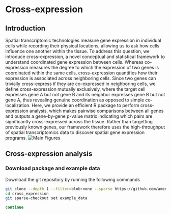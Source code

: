 # Cross-expression
## Introduction
Spatial transcriptomic technologies measure gene expression in individual cells while recording their physical locations, allowing us to ask how cells influence one another within the tissue. To address this question, we introduce cross-expression, a novel conceptual and statistical framework to understand coordinated gene expression between cells. Whereas co-expression measures the degree to which the expression of two genes is coordinated within the same cells, cross-expression quantifies how their expression is associated across neighboring cells. Since two genes can trivially cross-express if they are co-expressed in neighboring cells, we define cross-expression mutually exclusively, where the target cell expresses gene A but not gene B and its neighbor expresses gene B but not gene A, thus revealing genuine coordination as opposed to simple co-localization. Here, we provide an efficient R package to perform cross-expression analysis, which makes pairwise comparisons between all genes and outputs a gene-by-gene p-value matrix indicating which pairs are significantly cross-expressed across the tissue. Rather than targetting previously known genes, our framework therefore uses the high-throughput of spatial transcriptomics data to discover spatial gene expression programs.
![Main Figures](https://github.com/ameersarwar/cross_expression/assets/174621170/39552a8a-d29f-4a14-8949-05a6c3d0f01e)
## Cross-expression analysis
### Download package and example data
Download the git repository by running the following commands
```sh
git clone --depth 1 --filter=blob:none --sparse https://github.com/ameersarwar/cross_expression
cd cross_expression
git sparse-checkout set example_data

continue
